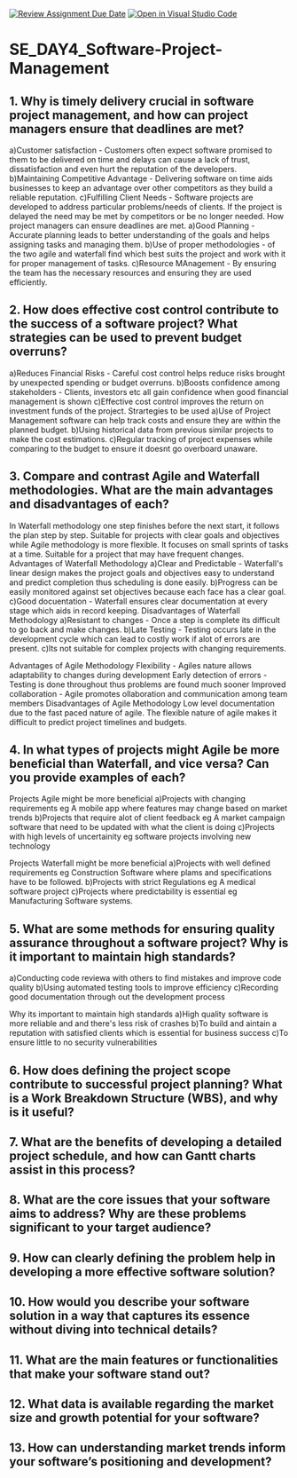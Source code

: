 [![Review Assignment Due Date](https://classroom.github.com/assets/deadline-readme-button-22041afd0340ce965d47ae6ef1cefeee28c7c493a6346c4f15d667ab976d596c.svg)](https://classroom.github.com/a/9pw6JKcu)
[![Open in Visual Studio Code](https://classroom.github.com/assets/open-in-vscode-2e0aaae1b6195c2367325f4f02e2d04e9abb55f0b24a779b69b11b9e10269abc.svg)](https://classroom.github.com/online_ide?assignment_repo_id=18854621&assignment_repo_type=AssignmentRepo)
# SE_DAY4_Software-Project-Management
## 1. Why is timely delivery crucial in software project management, and how can project managers ensure that deadlines are met?
a)Customer satisfaction - Customers often expect software promised to them to be delivered on time and delays can cause a lack of trust, dissatisfaction and even hurt the reputation of the developers.
b)Maintaining Competitive Advantage - Delivering software on time aids businesses to keep an advantage over other competitors as they build a reliable reputation.
c)Fulfilling Client Needs - Software projects are developed to address particular problems/needs of clients. If the project is delayed the need may be met by competitors or be no longer needed.
How project managers can ensure deadlines are met.
a)Good Planning - Accurate planning leads to better understanding of the goals and helps assigning tasks and managing them.
b)Use of proper methodologies - of the two agile and waterfall find which best suits the project and work with it for proper management of tasks.
c)Resource MAnagement - By ensuring the team has the necessary resources and ensuring they are used efficiently.

## 2. How does effective cost control contribute to the success of a software project? What strategies can be used to prevent budget overruns?
a)Reduces Financial Risks - Careful cost control helps reduce risks brought by unexpected spending or budget overruns.
b)Boosts confidence among stakeholders - Clients, investors etc all gain confidence when good financial management is shown
c)Effective cost control improves the return on investment funds of the project.
Strartegies to be used
a)Use of Project Management software can help track costs and ensure they are within the planned budget.
b)Using historical data from previous similar projects to make the cost estimations.
c)Regular tracking of project expenses while comparing to the budget to ensure it doesnt go overboard unaware.

## 3. Compare and contrast Agile and Waterfall methodologies. What are the main advantages and disadvantages of each?
In Waterfall methodology one step finishes before the next start, it follows the plan step by step. Suitable for projects with clear goals and objectives while Agile methodology is more flexible. It focuses on small sprints of tasks at a time. Suitable for a project that may have frequent changes.
Advantages of Waterfall Methodology
a)Clear and Predictable - Waterfall's linear design makes the project goals and objectives easy to understand and predict completion thus scheduling is done easily.
b)Progress can be easily monitored against set objectives because each face has a clear goal.
c)Good docuentation - Waterfall ensures clear documentation at every stage which aids in record keeping.
Disadvantages of Waterfall Methodology
a)Resistant to changes - Once a step is complete its difficult to go back and make changes.
b)Late Testing - Testing occurs late in the development cycle which can lead to costly work if alot of errors are present.
c)Its not suitable for complex projects with changing requirements.

Advantages of Agile Methodology
Flexibility - Agiles nature allows adaptability to changes during development
Early detection of errors - Testing is done throughout thus problems are found much sooner
Improved collaboration - Agile promotes ollaboration and communication among team members
Disadvantages of Agile Methodology
Low level documentation due to the fast paced nature of agile.
The flexible nature of agile makes it difficult to predict project timelines and budgets.

## 4. In what types of projects might Agile be more beneficial than Waterfall, and vice versa? Can you provide examples of each?
Projects Agile might be more beneficial
a)Projects with changing requirements eg A mobile app where features may change based on market trends
b)Projects that require alot of client feedback eg A market campaign software that need to be updated with what the client is doing 
c)Projects with high levels of uncertainity eg software projects involving new technology

Projects Waterfall might be more beneficial
a)Projects with well defined requirements eg Construction Software where plams and specifications have to be followed.
b)Projects with strict Regulations eg A medical software project
c)Projects where predictability is essential eg Manufacturing Software systems.

## 5. What are some methods for ensuring quality assurance throughout a software project? Why is it important to maintain high standards?
a)Conducting code reviewa with others to find mistakes and improve code quality
b)Using automated testing tools to improve efficiency
c)Recording good documentation through out the development process

Why its important to maintain high standards
a)High quality software is more reliable and and there's less risk of crashes
b)To build and aintain a reputation with satisfied clients which is essential for business success
c)To ensure little to no security vulnerabilities

## 6. How does defining the project scope contribute to successful project planning? What is a Work Breakdown Structure (WBS), and why is it useful?
## 7. What are the benefits of developing a detailed project schedule, and how can Gantt charts assist in this process?
## 8. What are the core issues that your software aims to address? Why are these problems significant to your target audience?
## 9. How can clearly defining the problem help in developing a more effective software solution?
## 10. How would you describe your software solution in a way that captures its essence without diving into technical details?
## 11. What are the main features or functionalities that make your software stand out?
## 12. What data is available regarding the market size and growth potential for your software?
## 13. How can understanding market trends inform your software’s positioning and development?
